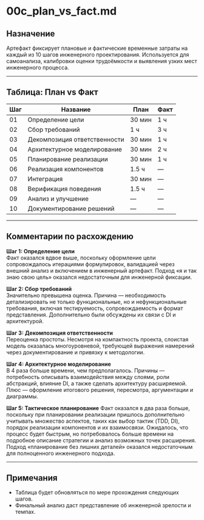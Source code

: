 # 00c_plan_vs_fact.md

## Назначение

Артефакт фиксирует плановые и фактические временные затраты на каждый из 10 шагов инженерного проектирования. Используется для самоанализа, калибровки оценки трудоёмкости и выявления узких мест инженерного процесса.

---

## Таблица: План vs Факт

| Шаг | Название                           | План   | Факт   |
|-----|------------------------------------|--------|--------|
| 01  | Определение цели                   | 30 мин | 1 ч    |
| 02  | Сбор требований                    | 1 ч    | 3 ч    |
| 03  | Декомпозиция ответственности       | 30 мин | 1 ч    |
| 04  | Архитектурное моделирование        | 30 мин | 2 ч    |
| 05  | Планирование реализации            | 30 мин | 1 ч    |
| 06  | Реализация компонентов             | 1.5 ч  | —      |
| 07  | Интеграция                         | 30 мин | —      |
| 08  | Верификация поведения              | 1.5 ч  | —      |
| 09  | Анализ и улучшение                 | —      | —      |
| 10  | Документирование решений           | —      | —      |

---

## Комментарии по расхождению

**Шаг 1: Определение цели**  
Факт оказался вдвое выше, поскольку оформление цели сопровождалось итерациями формулировок, валидацией через внешний анализ и включением в инженерный артефакт. Подход «я и так знаю свою цель» оказался недостаточным для инженерной фиксации.

**Шаг 2: Сбор требований**  
Значительно превышена оценка. Причина — необходимость детализировать не только функциональные, но и нефункциональные требования, включая тестируемость, сопровождаемость и формат представления. Дополнительно были обсуждены их связи с DI и архитектурой.

**Шаг 3: Декомпозиция ответственности**  
Переоценка простоты. Несмотря на компактность проекта, слоистая модель оказалась многоуровневой, требующей выражения намерений через документирование и привязку к методологии.

**Шаг 4: Архитектурное моделирование**  
В 4 раза больше времени, чем предполагалось. Причины — потребность описывать взаимодействия между слоями, роли абстракций, влияние DI, а также сделать архитектуру расширяемой. Плюс — оформление итогового решения, пересмотра, аргументации и диаграммы.

**Шаг 5: Тактическое планирование**
Факт оказался в два раза больше, поскольку при планировании реализации пришлось дополнительно учитывать множество аспектов, таких как выбор тактик (TDD, DI), порядок реализации компонентов и их взаимосвязи. Ожидалось, что процесс будет быстрым, но потребовалось больше времени на подробное описание стратегии и анализ возможных точек расширения. Подход «планирование без лишних деталей» оказался недостаточным для полноценного инженерного подхода.

---

## Примечания

- Таблица будет обновляться по мере прохождения следующих шагов.
- Финальный анализ даст представление об инженерной зрелости и темпах.
